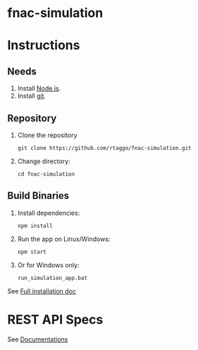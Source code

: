 # fnac-simulation

# Instructions

## Needs

1.  Install [Node.js](https://nodejs.org/en/).
1.  Install [git](https://git-scm.com/).

## Repository

1.  Clone the repository

        git clone https://github.com/rtaggo/fnac-simulation.git

1.  Change directory:

        cd fnac-simulation

## Build Binaries

1.  Install dependencies:

        npm install

1.  Run the app on Linux/Windows:

        npm start

1.  Or for Windows only:

        run_simulation_app.bat

See [Full installation doc](docs/installation.md)

# REST API Specs

See [Documentations](docs/rest_api_specs.md)
